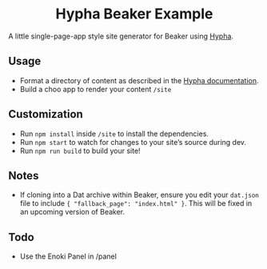 <h1 align="center">Hypha Beaker Example</h1>

A little single-page-app style site generator for Beaker using [Hypha](https://github.com/jondashkyle/hypha).

## Usage

- Format a directory of content as described in the [Hypha documentation](https://github.com/jondashkyle/hypha).
- Build a choo app to render your content `/site`

## Customization

- Run `npm install` inside `/site` to install the dependencies.
- Run `npm start` to watch for changes to your site’s source during dev.
- Run `npm run build` to build your site!

## Notes

- If cloning into a Dat archive within Beaker, ensure you edit your `dat.json` file to include `{ "fallback_page": "index.html" }`. This will be fixed in an upcoming version of Beaker.

## Todo

- Use the Enoki Panel in /panel
